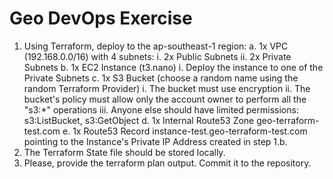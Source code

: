 # Geo DevOps Exercise

1. Using Terraform, deploy to the ap-southeast-1 region:
a. 1x VPC (192.168.0.0/16) with 4 subnets:
i. 2x Public Subnets
ii. 2x Private Subnets
b. 1x EC2 Instance (t3.nano)
i. Deploy the instance to one of the Private Subnets
c. 1x S3 Bucket (choose a random name using the random Terraform Provider)
i. The bucket must use encryption
ii. The bucket's policy must allow only the account owner to perform all the "s3:*" operations
iii. Anyone else should have limited permissions: s3:ListBucket, s3:GetObject
d. 1x Internal Route53 Zone geo-terraform-test.com
e. 1x Route53 Record instance-test.geo-terraform-test.com pointing to the Instance's Private IP Address created in step 1.b.
2. The Terraform State file should be stored locally.
3. Please, provide the terraform plan output. Commit it to the repository.